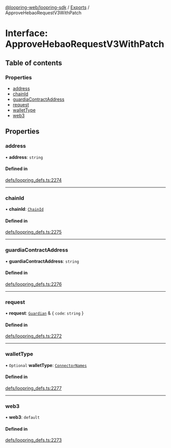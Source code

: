 [@loopring-web/loopring-sdk](../README.md) / [Exports](../modules.md) / ApproveHebaoRequestV3WithPatch

# Interface: ApproveHebaoRequestV3WithPatch

## Table of contents

### Properties

- [address](ApproveHebaoRequestV3WithPatch.md#address)
- [chainId](ApproveHebaoRequestV3WithPatch.md#chainid)
- [guardiaContractAddress](ApproveHebaoRequestV3WithPatch.md#guardiacontractaddress)
- [request](ApproveHebaoRequestV3WithPatch.md#request)
- [walletType](ApproveHebaoRequestV3WithPatch.md#wallettype)
- [web3](ApproveHebaoRequestV3WithPatch.md#web3)

## Properties

### address

• **address**: `string`

#### Defined in

[defs/loopring_defs.ts:2274](https://github.com/Loopring/loopring_sdk/blob/532648f/src/defs/loopring_defs.ts#L2274)

___

### chainId

• **chainId**: [`ChainId`](../enums/ChainId.md)

#### Defined in

[defs/loopring_defs.ts:2275](https://github.com/Loopring/loopring_sdk/blob/532648f/src/defs/loopring_defs.ts#L2275)

___

### guardiaContractAddress

• **guardiaContractAddress**: `string`

#### Defined in

[defs/loopring_defs.ts:2276](https://github.com/Loopring/loopring_sdk/blob/532648f/src/defs/loopring_defs.ts#L2276)

___

### request

• **request**: [`Guardian`](../modules.md#guardian) & { `code`: `string`  }

#### Defined in

[defs/loopring_defs.ts:2272](https://github.com/Loopring/loopring_sdk/blob/532648f/src/defs/loopring_defs.ts#L2272)

___

### walletType

• `Optional` **walletType**: [`ConnectorNames`](../enums/ConnectorNames.md)

#### Defined in

[defs/loopring_defs.ts:2277](https://github.com/Loopring/loopring_sdk/blob/532648f/src/defs/loopring_defs.ts#L2277)

___

### web3

• **web3**: `default`

#### Defined in

[defs/loopring_defs.ts:2273](https://github.com/Loopring/loopring_sdk/blob/532648f/src/defs/loopring_defs.ts#L2273)
